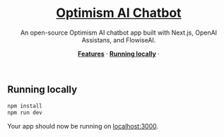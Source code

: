 <a href="https://www.op-ai.xyz/">
  <h1 align="center">Optimism AI Chatbot</h1>
</a>

<p align="center">
  An open-source Optimism AI chatbot app built with Next.js, OpenAI Assistans, and FlowiseAI.
</p>

<p align="center">
  <a href="#features"><strong>Features</strong></a> ·
  <a href="#running-locally"><strong>Running locally</strong></a> ·
</p>
<br/>

## Running locally

```bash
npm install
npm run dev
```

Your app should now be running on [localhost:3000](http://localhost:3000/).
